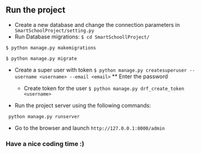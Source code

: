 ## Run the project 

- Create a new database and change the connection parameters in ``` SmartSchoolProject/setting.py```
- Run Database migrations:
``` $ cd SmartSchoollProject/ ```

``` $ python manage.py makemigrations ```

``` $ python manage.py migrate ```
- Create a super user with token
   ``` $ python manage.py createsuperuser --username <username> --email <email> ```
   ** Enter the password

    - Create token for the user 
``` $ python manage.py drf_create_token <username> ``` 


- Run the project server using the following commands: 

``` python manage.py runserver```

- Go to the browser and launch ``` http://127.0.0.1:8000/admin ```


### Have a nice coding time :) 

